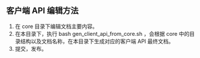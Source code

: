 ## 客户端 API 编辑方法

1. 在 core 目录下编辑文档主要内容。
2. 在本目录下，执行 bash gen_client_api_from_core.sh ，会根据 core 中的目录结构以及文档名称，在本目录下生成对应的客户端 API 最终文档。
3. 提交，发布。
